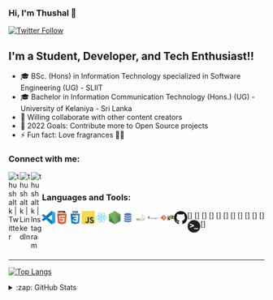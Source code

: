 ### Hi, I'm Thushal 👋 

[![Twitter Follow](https://img.shields.io/twitter/follow/thushaltk?color=1DA1F2&logo=twitter&style=for-the-badge)](https://twitter.com/thushaltk?ref_src=twsrc%5Etfw)


## I'm a Student, Developer, and Tech Enthusiast!!

- 🎓 BSc. (Hons) in Information Technology specialized in Software Engineering (UG) - SLIIT
- 🎓 Bachelor in Information Communication Technology (Hons.) (UG) - University of Kelaniya - Sri Lanka   
- 👯 Willing collaborate with other content creators
- 🥅 2022 Goals: Contribute more to Open Source projects
- ⚡ Fun fact: Love fragrances 🌿😝

### Connect with me:

<!-- [<img align="left" alt="codeSTACKr.com" width="22px" src="https://raw.githubusercontent.com/iconic/open-iconic/master/svg/globe.svg" />][website]
[<img align="left" alt="codeSTACKr | YouTube" width="22px" src="https://cdn.jsdelivr.net/npm/simple-icons@v3/icons/youtube.svg" />][youtube] -->
[<img align="left" alt="thushaltk | Twitter" width="22px" src="https://cdn.jsdelivr.net/npm/simple-icons@v3/icons/twitter.svg" />][twitter]
[<img align="left" alt="thushaltk | LinkedIn" width="22px" src="https://cdn.jsdelivr.net/npm/simple-icons@v3/icons/linkedin.svg" />][linkedin]
[<img align="left" alt="thushaltk | Instagram" width="22px" src="https://cdn.jsdelivr.net/npm/simple-icons@v3/icons/instagram.svg" />][instagram]

<br />

### Languages and Tools:

[<img align="left" alt="Visual Studio Code" width="26px" src="https://raw.githubusercontent.com/github/explore/80688e429a7d4ef2fca1e82350fe8e3517d3494d/topics/visual-studio-code/visual-studio-code.png" />] 
[<img align="left" alt="HTML5" width="26px" src="https://raw.githubusercontent.com/github/explore/80688e429a7d4ef2fca1e82350fe8e3517d3494d/topics/html/html.png" />]
[<img align="left" alt="CSS3" width="26px" src="https://raw.githubusercontent.com/github/explore/80688e429a7d4ef2fca1e82350fe8e3517d3494d/topics/css/css.png" />]
[<img align="left" alt="JavaScript" width="26px" src="https://raw.githubusercontent.com/github/explore/80688e429a7d4ef2fca1e82350fe8e3517d3494d/topics/javascript/javascript.png" />]
[<img align="left" alt="React" width="26px" src="https://raw.githubusercontent.com/github/explore/80688e429a7d4ef2fca1e82350fe8e3517d3494d/topics/react/react.png" />]
[<img align="left" alt="Node.js" width="26px" src="https://raw.githubusercontent.com/github/explore/80688e429a7d4ef2fca1e82350fe8e3517d3494d/topics/nodejs/nodejs.png" />]
[<img align="left" alt="SQL" width="26px" src="https://raw.githubusercontent.com/github/explore/80688e429a7d4ef2fca1e82350fe8e3517d3494d/topics/sql/sql.png" />]
[<img align="left" alt="MySQL" width="26px" src="https://raw.githubusercontent.com/github/explore/80688e429a7d4ef2fca1e82350fe8e3517d3494d/topics/mysql/mysql.png" />]
[<img align="left" alt="MongoDB" width="26px" src="https://raw.githubusercontent.com/github/explore/80688e429a7d4ef2fca1e82350fe8e3517d3494d/topics/mongodb/mongodb.png" />]
[<img align="left" alt="Git" width="26px" src="https://raw.githubusercontent.com/github/explore/80688e429a7d4ef2fca1e82350fe8e3517d3494d/topics/git/git.png" />]
[<img align="left" alt="GitHub" width="26px" src="https://raw.githubusercontent.com/github/explore/78df643247d429f6cc873026c0622819ad797942/topics/github/github.png" />]
[<img align="left" alt="Terminal" width="26px" src="https://raw.githubusercontent.com/github/explore/80688e429a7d4ef2fca1e82350fe8e3517d3494d/topics/terminal/terminal.png" />]

<br />
<br />

---

[![Top Langs](https://github-readme-stats.vercel.app/api/top-langs/?username=thushaltk)](https://github.com/anuraghazra/github-readme-stats)

<details>
  <summary>:zap: GitHub Stats</summary>

  <img align="left" alt="thuahaltk's GitHub Stats" src="https://github-readme-stats.codestackr.vercel.app/api?username=thushaltk&show_icons=true&hide_border=true" />


</details>

<!-- [website]: https://codeSTACKr.com
[course]: http://vsCodeHero.com -->
[twitter]: https://twitter.com/thushaltk
<!-- [youtube]: https://youtube.com/codeSTACKr -->
[instagram]: https://www.instagram.com/thushaltk/
[linkedin]: https://www.linkedin.com/in/thushaltk/